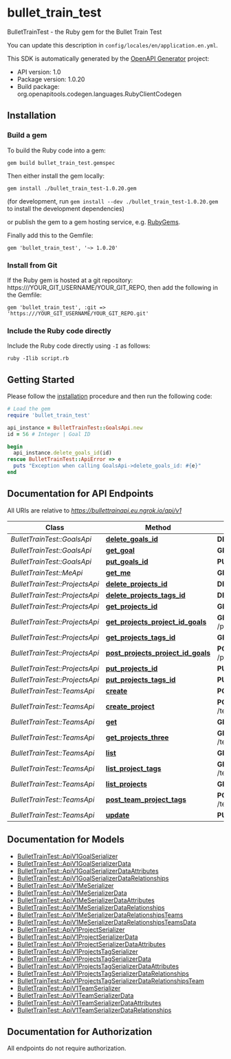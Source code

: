 # bullet_train_test

BulletTrainTest - the Ruby gem for the Bullet Train Test

You can update this description in `config/locales/en/application.en.yml`.

This SDK is automatically generated by the [OpenAPI Generator](https://openapi-generator.tech) project:

- API version: 1.0
- Package version: 1.0.20
- Build package: org.openapitools.codegen.languages.RubyClientCodegen

## Installation

### Build a gem

To build the Ruby code into a gem:

```shell
gem build bullet_train_test.gemspec
```

Then either install the gem locally:

```shell
gem install ./bullet_train_test-1.0.20.gem
```

(for development, run `gem install --dev ./bullet_train_test-1.0.20.gem` to install the development dependencies)

or publish the gem to a gem hosting service, e.g. [RubyGems](https://rubygems.org/).

Finally add this to the Gemfile:

    gem 'bullet_train_test', '~> 1.0.20'

### Install from Git

If the Ruby gem is hosted at a git repository: https:///YOUR_GIT_USERNAME/YOUR_GIT_REPO, then add the following in the Gemfile:

    gem 'bullet_train_test', :git => 'https:///YOUR_GIT_USERNAME/YOUR_GIT_REPO.git'

### Include the Ruby code directly

Include the Ruby code directly using `-I` as follows:

```shell
ruby -Ilib script.rb
```

## Getting Started

Please follow the [installation](#installation) procedure and then run the following code:

```ruby
# Load the gem
require 'bullet_train_test'

api_instance = BulletTrainTest::GoalsApi.new
id = 56 # Integer | Goal ID

begin
  api_instance.delete_goals_id(id)
rescue BulletTrainTest::ApiError => e
  puts "Exception when calling GoalsApi->delete_goals_id: #{e}"
end

```

## Documentation for API Endpoints

All URIs are relative to *https://bullettrainapi.eu.ngrok.io/api/v1*

Class | Method | HTTP request | Description
------------ | ------------- | ------------- | -------------
*BulletTrainTest::GoalsApi* | [**delete_goals_id**](docs/GoalsApi.md#delete_goals_id) | **DELETE** /goals/{id} | 
*BulletTrainTest::GoalsApi* | [**get_goal**](docs/GoalsApi.md#get_goal) | **GET** /goals/{id} | 
*BulletTrainTest::GoalsApi* | [**put_goals_id**](docs/GoalsApi.md#put_goals_id) | **PUT** /goals/{id} | 
*BulletTrainTest::MeApi* | [**get_me**](docs/MeApi.md#get_me) | **GET** /me | 
*BulletTrainTest::ProjectsApi* | [**delete_projects_id**](docs/ProjectsApi.md#delete_projects_id) | **DELETE** /projects/{id} | 
*BulletTrainTest::ProjectsApi* | [**delete_projects_tags_id**](docs/ProjectsApi.md#delete_projects_tags_id) | **DELETE** /projects/tags/{id} | 
*BulletTrainTest::ProjectsApi* | [**get_projects_id**](docs/ProjectsApi.md#get_projects_id) | **GET** /projects/{id} | 
*BulletTrainTest::ProjectsApi* | [**get_projects_project_id_goals**](docs/ProjectsApi.md#get_projects_project_id_goals) | **GET** /projects/{project_id}/goals | 
*BulletTrainTest::ProjectsApi* | [**get_projects_tags_id**](docs/ProjectsApi.md#get_projects_tags_id) | **GET** /projects/tags/{id} | 
*BulletTrainTest::ProjectsApi* | [**post_projects_project_id_goals**](docs/ProjectsApi.md#post_projects_project_id_goals) | **POST** /projects/{project_id}/goals | 
*BulletTrainTest::ProjectsApi* | [**put_projects_id**](docs/ProjectsApi.md#put_projects_id) | **PUT** /projects/{id} | 
*BulletTrainTest::ProjectsApi* | [**put_projects_tags_id**](docs/ProjectsApi.md#put_projects_tags_id) | **PUT** /projects/tags/{id} | 
*BulletTrainTest::TeamsApi* | [**create**](docs/TeamsApi.md#create) | **POST** /teams | 
*BulletTrainTest::TeamsApi* | [**create_project**](docs/TeamsApi.md#create_project) | **POST** /teams/{team_id}/projects | 
*BulletTrainTest::TeamsApi* | [**get**](docs/TeamsApi.md#get) | **GET** /teams/{id} | 
*BulletTrainTest::TeamsApi* | [**get_projects_three**](docs/TeamsApi.md#get_projects_three) | **GET** /teams/{team_id}/projects/three | 
*BulletTrainTest::TeamsApi* | [**list**](docs/TeamsApi.md#list) | **GET** /teams | 
*BulletTrainTest::TeamsApi* | [**list_project_tags**](docs/TeamsApi.md#list_project_tags) | **GET** /teams/{team_id}/projects/tags | 
*BulletTrainTest::TeamsApi* | [**list_projects**](docs/TeamsApi.md#list_projects) | **GET** /teams/{team_id}/projects | 
*BulletTrainTest::TeamsApi* | [**post_team_project_tags**](docs/TeamsApi.md#post_team_project_tags) | **POST** /teams/{team_id}/projects/tags | 
*BulletTrainTest::TeamsApi* | [**update**](docs/TeamsApi.md#update) | **PUT** /teams/{id} | 


## Documentation for Models

 - [BulletTrainTest::ApiV1GoalSerializer](docs/ApiV1GoalSerializer.md)
 - [BulletTrainTest::ApiV1GoalSerializerData](docs/ApiV1GoalSerializerData.md)
 - [BulletTrainTest::ApiV1GoalSerializerDataAttributes](docs/ApiV1GoalSerializerDataAttributes.md)
 - [BulletTrainTest::ApiV1GoalSerializerDataRelationships](docs/ApiV1GoalSerializerDataRelationships.md)
 - [BulletTrainTest::ApiV1MeSerializer](docs/ApiV1MeSerializer.md)
 - [BulletTrainTest::ApiV1MeSerializerData](docs/ApiV1MeSerializerData.md)
 - [BulletTrainTest::ApiV1MeSerializerDataAttributes](docs/ApiV1MeSerializerDataAttributes.md)
 - [BulletTrainTest::ApiV1MeSerializerDataRelationships](docs/ApiV1MeSerializerDataRelationships.md)
 - [BulletTrainTest::ApiV1MeSerializerDataRelationshipsTeams](docs/ApiV1MeSerializerDataRelationshipsTeams.md)
 - [BulletTrainTest::ApiV1MeSerializerDataRelationshipsTeamsData](docs/ApiV1MeSerializerDataRelationshipsTeamsData.md)
 - [BulletTrainTest::ApiV1ProjectSerializer](docs/ApiV1ProjectSerializer.md)
 - [BulletTrainTest::ApiV1ProjectSerializerData](docs/ApiV1ProjectSerializerData.md)
 - [BulletTrainTest::ApiV1ProjectSerializerDataAttributes](docs/ApiV1ProjectSerializerDataAttributes.md)
 - [BulletTrainTest::ApiV1ProjectsTagSerializer](docs/ApiV1ProjectsTagSerializer.md)
 - [BulletTrainTest::ApiV1ProjectsTagSerializerData](docs/ApiV1ProjectsTagSerializerData.md)
 - [BulletTrainTest::ApiV1ProjectsTagSerializerDataAttributes](docs/ApiV1ProjectsTagSerializerDataAttributes.md)
 - [BulletTrainTest::ApiV1ProjectsTagSerializerDataRelationships](docs/ApiV1ProjectsTagSerializerDataRelationships.md)
 - [BulletTrainTest::ApiV1ProjectsTagSerializerDataRelationshipsTeam](docs/ApiV1ProjectsTagSerializerDataRelationshipsTeam.md)
 - [BulletTrainTest::ApiV1TeamSerializer](docs/ApiV1TeamSerializer.md)
 - [BulletTrainTest::ApiV1TeamSerializerData](docs/ApiV1TeamSerializerData.md)
 - [BulletTrainTest::ApiV1TeamSerializerDataAttributes](docs/ApiV1TeamSerializerDataAttributes.md)
 - [BulletTrainTest::ApiV1TeamSerializerDataRelationships](docs/ApiV1TeamSerializerDataRelationships.md)


## Documentation for Authorization

 All endpoints do not require authorization.

